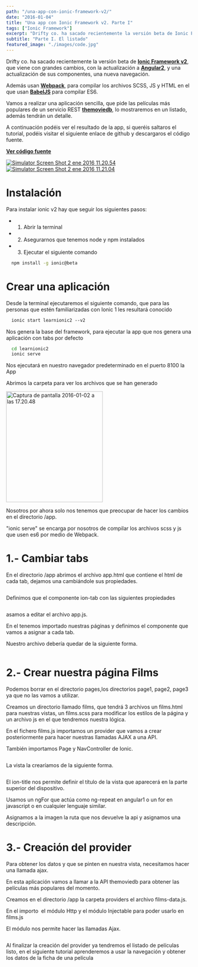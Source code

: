 ```yaml
---
path: "/una-app-con-ionic-framework-v2/"
date: "2016-01-04"
title: "Una app con Ionic Framework v2. Parte I"
tags: ["Ionic Framework"]
excerpt: "Drifty co. ha sacado recientemente la versión beta de Ionic Framework v2, que viene con grandes cambios, con la actualización a Angular2, y una actualización de sus componentes, una nueva navegación. Además usan Webpack, para compilar los archivos SCSS, JS y HTML en el que usan BabelJS para compilar ES6. Vamos a realizar una aplicación."
subtitle: "Parte I. El listado"
featured_image: "./images/code.jpg"
---
```


Drifty co. ha sacado recientemente la versión beta de **[Ionic Framework v2](http://ionic.io/2)**, que viene con grandes cambios, con la actualización a **[Angular2](https://angular.io/)**, y una actualización de sus componentes, una nueva navegación.

Además usan **[Webpack](https://webpack.github.io/)**, para compilar los archivos SCSS, JS y HTML en el que usan **[BabelJS](https://babeljs.io/)** para compilar ES6.

Vamos a realizar una aplicación sencilla, que pide las películas más populares de un servicio REST **[themoviedb](http://docs.themoviedb.apiary.io/)**, lo mostraremos en un listado, además tendrán un detalle.

A continuación podéis ver el resultado de la app, si queréis saltaros el tutorial, podéis visitar el siguiente enlace de github y descargaros el código fuente.

**[Ver código fuente](https://github.com/gabrielseco/learnionic2)**

[![Simulator Screen Shot 2 ene 2016 11.20.54](http://178.62.72.15/wp-content/uploads/2016/01/Simulator-Screen-Shot-2-ene-2016-11.20.54-169x300.png)](http://178.62.72.15/wp-content/uploads/2016/01/Simulator-Screen-Shot-2-ene-2016-11.20.54.png)[![Simulator Screen Shot 2 ene 2016 11.21.04](http://178.62.72.15/wp-content/uploads/2016/01/Simulator-Screen-Shot-2-ene-2016-11.21.04-169x300.png)](http://178.62.72.15/wp-content/uploads/2016/01/Simulator-Screen-Shot-2-ene-2016-11.21.04.png)

# Instalación

Para instalar ionic v2 hay que seguir los siguientes pasos:

* 1.  Abrir la terminal
* 2.  Asegurarnos que tenemos node y npm instalados
* 3.  Ejecutar el siguiente comando

```sh
  npm install -g ionic@beta
```

# Crear una aplicación

Desde la terminal ejecutaremos el siguiente comando, que para las personas que estén familiarizadas con Ionic 1 les resultará conocido

```sh
  ionic start learnionic2 --v2
```

Nos genera la base del framework, para ejecutar la app que nos genera una aplicación con tabs por defecto

```sh
  cd learnionic2
  ionic serve
```

Nos ejecutará en nuestro navegador predeterminado en el puerto 8100 la App

Abrimos la carpeta para ver los archivos que se han generado

<a href="http://www.ggseco.com/wp-content/uploads/2016/01/Captura-de-pantalla-2016-01-02-a-las-17.20.48.png" rel="attachment wp-att-857"><img class="alignnone size-medium wp-image-857" src="http://www.ggseco.com/wp-content/uploads/2016/01/Captura-de-pantalla-2016-01-02-a-las-17.20.48-262x300.png" alt="Captura de pantalla 2016-01-02 a las 17.20.48" width="262" height="300" /></a>


Nosotros por ahora solo nos tenemos que preocupar de hacer los cambios en el directorio /app.

"ionic serve" se encarga por nosotros de compilar los archivos scss y js que usen es6 por medio de Webpack.

# 1.- Cambiar tabs

En el directorio /app abrimos el archivo app.html que contiene el html de cada tab, dejamos una cambiándole sus propiedades.

```html
```

Definimos que el componente ion-tab con las siguientes propiedades
```html
```

asamos a editar el archivo app.js.

En el tenemos importado nuestras páginas y definimos el componente que vamos a asignar a cada tab.

Nuestro archivo debería quedar de la siguiente forma.

```ts
```

# 2.- Crear nuestra página Films

Podemos borrar en el directorio pages,los directorios page1, page2, page3 ya que no las vamos a utilizar.

Creamos un directorio llamado films, que tendrá 3 archivos un films.html para nuestras vistas, un films.scss para modificar los estilos de la página y un archivo js en el que tendremos nuestra lógica.

En el fichero films.js importamos un provider que vamos a crear posteriormente para hacer nuestras llamadas AJAX a una API.

También importamos Page y NavController de Ionic.

```ts
```

La vista la crearíamos de la siguiente forma.

```html
```

El ion-title nos permite definir el título de la vista que aparecerá en la parte superior del dispositivo.

Usamos un ngFor que actúa como ng-repeat en angular1 o un for en javascript o en cualquier lenguaje similar.

Asignamos a la imagen la ruta que nos devuelve la api y asignamos una descripción.

<h1>3.- Creación del provider</h1>
Para obtener los datos y que se pinten en nuestra vista, necesitamos hacer una llamada ajax.

En esta aplicación vamos a llamar a la API themoviedb para obtener las películas más populares del momento.

Creamos en el directorio /app la carpeta providers el archivo films-data.js.

En el importo  el módulo Http y el módulo Injectable para poder usarlo en films.js

El módulo nos permite hacer las llamadas Ajax.

```ts
```

Al finalizar la creación del provider ya tendremos el listado de películas listo, en el siguiente tutorial aprenderemos a usar la navegación y obtener los datos de la ficha de una película
